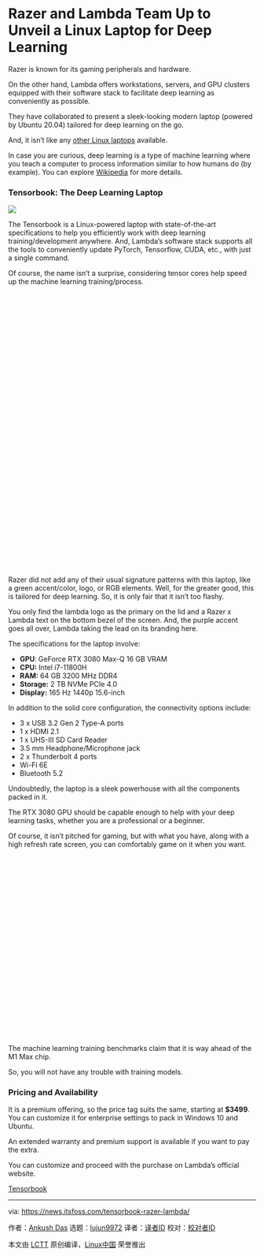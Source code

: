 [#]: subject: "Razer and Lambda Team Up to Unveil a Linux Laptop for Deep Learning"
[#]: via: "https://news.itsfoss.com/tensorbook-razer-lambda/"
[#]: author: "Ankush Das https://news.itsfoss.com/author/ankush/"
[#]: collector: "lujun9972"
[#]: translator: "wxy"
[#]: reviewer: " "
[#]: publisher: " "
[#]: url: " "

Razer and Lambda Team Up to Unveil a Linux Laptop for Deep Learning
======

Razer is known for its gaming peripherals and hardware.

On the other hand, Lambda offers workstations, servers, and GPU clusters equipped with their software stack to facilitate deep learning as conveniently as possible.

They have collaborated to present a sleek-looking modern laptop (powered by Ubuntu 20.04) tailored for deep learning on the go.

And, it isn’t like any [other Linux laptops][1] available.

In case you are curious, deep learning is a type of machine learning where you teach a computer to process information similar to how humans do (by example). You can explore [Wikipedia][2] for more details.

### Tensorbook: The Deep Learning Laptop

![][3]

The Tensorbook is a Linux-powered laptop with state-of-the-art specifications to help you efficiently work with deep learning training/development anywhere. And, Lambda’s software stack supports all the tools to conveniently update PyTorch, Tensorflow, CUDA, etc., with just a single command.

Of course, the name isn’t a surprise, considering tensor cores help speed up the machine learning training/process.

![][4]

Razer did not add any of their usual signature patterns with this laptop, like a green accent/color, logo, or RGB elements. Well, for the greater good, this is tailored for deep learning. So, it is only fair that it isn’t too flashy.

You only find the lambda logo as the primary on the lid and a Razer x Lambda text on the bottom bezel of the screen. And, the purple accent goes all over, Lambda taking the lead on its branding here.

The specifications for the laptop involve:

  * **GPU**: GeForce RTX 3080 Max-Q 16 GB VRAM
  * **CPU:** Intel i7-11800H
  * **RAM:** 64 GB 3200 MHz DDR4
  * **Storage:** 2 TB NVMe PCIe 4.0
  * **Display:** 165 Hz 1440p 15.6-inch



In addition to the solid core configuration, the connectivity options include:

  * 3 x USB 3.2 Gen 2 Type-A ports
  * 1 x HDMI 2.1
  * 1 x UHS-III SD Card Reader
  * 3.5 mm Headphone/Microphone jack
  * 2 x Thunderbolt 4 ports
  * Wi-Fi 6E
  * Bluetooth 5.2



Undoubtedly, the laptop is a sleek powerhouse with all the components packed in it.

The RTX 3080 GPU should be capable enough to help with your deep learning tasks, whether you are a professional or a beginner.

Of course, it isn’t pitched for gaming, but with what you have, along with a high refresh rate screen, you can comfortably game on it when you want.

![][5]

The machine learning training benchmarks claim that it is way ahead of the M1 Max chip.

So, you will not have any trouble with training models.

### Pricing and Availability

It is a premium offering, so the price tag suits the same, starting at **$3499**. You can customize it for enterprise settings to pack in Windows 10 and Ubuntu.

An extended warranty and premium support is available if you want to pay the extra.

You can customize and proceed with the purchase on Lambda’s official website.

[Tensorbook][6]

--------------------------------------------------------------------------------

via: https://news.itsfoss.com/tensorbook-razer-lambda/

作者：[Ankush Das][a]
选题：[lujun9972][b]
译者：[译者ID](https://github.com/译者ID)
校对：[校对者ID](https://github.com/校对者ID)

本文由 [LCTT](https://github.com/LCTT/TranslateProject) 原创编译，[Linux中国](https://linux.cn/) 荣誉推出

[a]: https://news.itsfoss.com/author/ankush/
[b]: https://github.com/lujun9972
[1]: https://itsfoss.com/get-linux-laptops/
[2]: https://en.wikipedia.org/wiki/Deep_learning
[3]: https://i.ytimg.com/vi/wMh6Dhq7P_Q/hqdefault.jpg
[4]: data:image/svg+xml;base64,PHN2ZyBoZWlnaHQ9IjgwMCIgd2lkdGg9IjcyMCIgeG1sbnM9Imh0dHA6Ly93d3cudzMub3JnLzIwMDAvc3ZnIiB2ZXJzaW9uPSIxLjEiLz4=
[5]: data:image/svg+xml;base64,PHN2ZyBoZWlnaHQ9IjYwMCIgd2lkdGg9IjgyMCIgeG1sbnM9Imh0dHA6Ly93d3cudzMub3JnLzIwMDAvc3ZnIiB2ZXJzaW9uPSIxLjEiLz4=
[6]: https://lambdalabs.com/deep-learning/laptops/tensorbook
